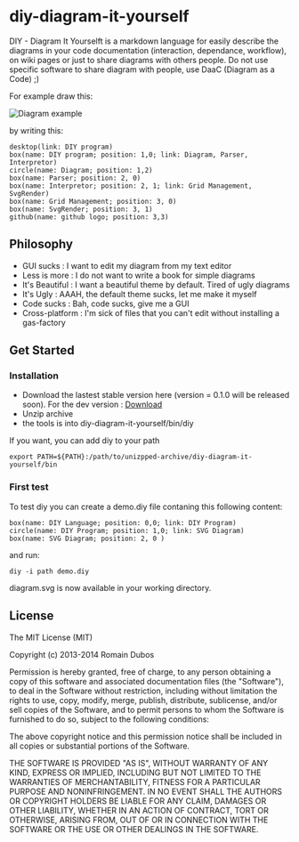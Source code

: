diy-diagram-it-yourself
=======================

DIY - Diagram It Yourselft is a markdown language for easily describe the diagrams in your code documentation (interaction, dependance, workflow), on wiki pages or just to share diagrams with others people. Do not use specific software to share diagram with people, use DaaC (Diagram as a Code) ;)

For example draw this:

![Diagram example](http://i.imgur.com/B5VlgIF.png)

by writing this:

    desktop(link: DIY program)
    box(name: DIY program; position: 1,0; link: Diagram, Parser, Interpretor)
    circle(name: Diagram; position: 1,2)
    box(name: Parser; position: 2, 0)
    box(name: Interpretor; position: 2, 1; link: Grid Management, SvgRender)
    box(name: Grid Management; position: 3, 0)
    box(name: SvgRender; position: 3, 1)
    github(name: github logo; position: 3,3)

## Philosophy

+ GUI sucks : I want to edit my diagram from my text editor
+ Less is more : I do not want to write a book for simple diagrams
+ It's Beautiful : I want a beautiful theme by default. Tired of ugly diagrams
+ It's Ugly : AAAH, the default theme sucks, let me make it myself
+ Code sucks : Bah, code sucks, give me a GUI
+ Cross-platform : I'm sick of files that you can't edit without installing a gas-factory

## Get Started

### Installation

+ Download the lastest stable version here (version = 0.1.0 will be released soon). For the dev version : [Download](https://github.com/rdroro/diy-diagram-it-yourself/archive/master.zip)
+ Unzip archive
+ the tools is into diy-diagram-it-yourself/bin/diy

If you want, you can add diy to your path

    export PATH=${PATH}:/path/to/unizpped-archive/diy-diagram-it-yourself/bin

### First test

To test diy you can create a demo.diy file contaning this following content:

    box(name: DIY Language; position: 0,0; link: DIY Program)
    circle(name: DIY Program; position: 1,0; link: SVG Diagram)
    box(name: SVG Diagram; position: 2, 0 )

and run:

    diy -i path demo.diy

diagram.svg is now available in your working directory.


## License

The MIT License (MIT)

Copyright (c) 2013-2014 Romain Dubos

Permission is hereby granted, free of charge, to any person obtaining a copy of
this software and associated documentation files (the "Software"), to deal in
the Software without restriction, including without limitation the rights to
use, copy, modify, merge, publish, distribute, sublicense, and/or sell copies of
the Software, and to permit persons to whom the Software is furnished to do so,
subject to the following conditions:

The above copyright notice and this permission notice shall be included in all
copies or substantial portions of the Software.

THE SOFTWARE IS PROVIDED "AS IS", WITHOUT WARRANTY OF ANY KIND, EXPRESS OR
IMPLIED, INCLUDING BUT NOT LIMITED TO THE WARRANTIES OF MERCHANTABILITY, FITNESS
FOR A PARTICULAR PURPOSE AND NONINFRINGEMENT. IN NO EVENT SHALL THE AUTHORS OR
COPYRIGHT HOLDERS BE LIABLE FOR ANY CLAIM, DAMAGES OR OTHER LIABILITY, WHETHER
IN AN ACTION OF CONTRACT, TORT OR OTHERWISE, ARISING FROM, OUT OF OR IN
CONNECTION WITH THE SOFTWARE OR THE USE OR OTHER DEALINGS IN THE SOFTWARE.

